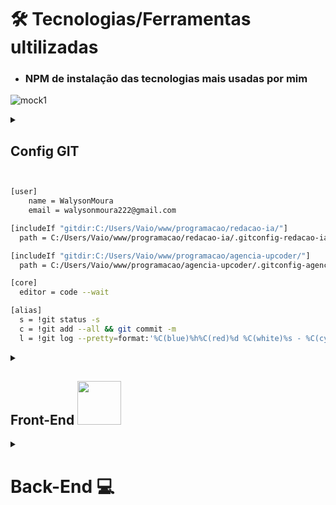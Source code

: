 
# 🛠️ Tecnologias/Ferramentas ultilizadas

* ### NPM  de instalação das tecnologias mais usadas por mim

![mock1](https://user-images.githubusercontent.com/71772559/113493479-eceeda80-94b5-11eb-94ea-59e50e56a31f.png)


<details>
 <summary><h2>Config GIT</h2>
 </summary>
</details>

```bash

[user]
    name = WalysonMoura
    email = walysonmoura222@gmail.com

[includeIf "gitdir:C:/Users/Vaio/www/programacao/redacao-ia/"]
  path = C:/Users/Vaio/www/programacao/redacao-ia/.gitconfig-redacao-ia

[includeIf "gitdir:C:/Users/Vaio/www/programacao/agencia-upcoder/"]
  path = C:/Users/Vaio/www/programacao/agencia-upcoder/.gitconfig-agencia-upcoder

[core]
  editor = code --wait

[alias]
  s = !git status -s
  c = !git add --all && git commit -m
  l = !git log --pretty=format:'%C(blue)%h%C(red)%d %C(white)%s - %C(cyan)%cn, %C(green)%cr' 
```

<details>
 <summary><h2>Front-End <img src="https://github.com/rafaballerini/ReactHooks/blob/master/public/React.svg.png?raw=true" width="70px"/></h2>
 </summary>

* ## Instalação React / Next.JS / Styled-Components

```bash
npm create next-app
```

* ## Style-components

```bash
npm i styled-components --save
```

```bash
npm i  -D babel-plugin-styled-components
```

 Para utilizaçâo do Styled Components com Next é necessário a criação do arquivo `babel.config.js` na raiz do projeto com as configurações a seguir:  

```.json
  {
  "presets": [
    "next/babel"
  ],
  "plugins": [
    [
      "styled-components",
      {
        "ssr": true,
        "displayName": true,
        "preprocess": false
      }
    ]
  ]
}
```

* ## React icons

[Buscar Icones](https://react-icons.github.io/react-icons/)

```bash
  npm i  react-icons --save 
```

* ## React Reveall

```bash
npm i  react-awesome-reveal @emotion/react --save
```

* ## React Tilt [site](https://mkosir.github.io/react-parallax-tilt/?path=/story/react-parallax-tilt--default)

```bash
npm i  react-parallax-tilt
```

* ## Animate.css

```bash
npm i  animate.css --save 
```

* ## Spline 3D

```bash
npm i  @splinetool/react-spline @splinetool/runtime
```

</details>

<details>
 <summary><h1>Back-End 💻</h2></summary>

<details>
 <summary><h2>ambiente Node.js</h2></summary>

```bash
 npm init -y   
```
* ## All

```bash
 npm i typescript @types/express @types/node tsup vitest  eslint tsx -D   
```

* ## TSX

```bash
 npm i tsx -D   
```

* ## TypeScript

```bash
npm add typescript @types/express @types/node -D 
```

* ### Configuração do TypeScript

```bash
 npx tsc --init
```

* ## compilar  TypeScript

```bash
npm add ts-node-dev -D
```

## compilar TypeScript (Build)

* ###  tsup

```bash
npm i tsup -D
```

* ## ESlint

```bash
 npm i eslint -D   
```

```bash
 npm init @eslint/config 
```

```bash
 npm i @rocketseat/eslint-config -D   
```

 arquivo `.eslintrc.json`

```.json
 {
   "extends": {
     "@rocketseat/eslint-config/node"
   }
 }
```

  ```.json
 {
   "scripts": {
     "start": "tsx src/server.ts",
     "lint": "eslint src --ext .ts --fix",
     "dev": "tsx watch src/server.ts",
     "build": "tsup src",
     "test": "viteste"
   }
 }
 ```

</details>

<details>
 <summary><h2>Framework</h2></summary>

* ###  Express
  
    ```bash
     npm i express   
    ```

    ```bash
     npm i  @types/express -D 
    ```
  
* ###  Fastify
  
    ```bash
     npm i express   
    ```

    ```bash
     npm i  #fastify/cors
    ```
  
* ###  Nest.JS
  
   ```bash
    npm i express   
   ```

   ```bash
     npm i  @types/express -D 
   ```

</details>

<details>
 <summary><h2>Testes</h2></summary>

* ###  Viteste

 ```bash
  npm i vitest -D
 ```

</details>

<details>
 <summary><h2>Docker</h2></summary>

* ###  Docker Composer
`docker-compose.yml`

 ```yml
  version: '3'
    services:
      api-solid-pg:
        image: bitnami/postgresql
        ports:
          - 5432:5432
        environment:
          - POSTGRESQL_USERNAME=docker
          - POSTGRESQL_PASSWORD=docker
          - POSTGRESQL_DATABASE=apisolid
      
 ```

 ```bash
  docker compose up -d
 ```

# Comandos Docker

- Com esse comando você verifica todos os containers ativos (e não ativos com o comando `-a`)
```javascript
 docker ps -a
```


```javascript
 docker ps -a
```


```javascript
 docker start nome_do_container
```

- O comando `run` cria um novo container e logo após você especifica o nome da imagem que o mesmo vai utilizar (no exemplo a a imagem `hello-world`)
```javascript
 docker run hello-world
```

- O comando `-it` especifica que o container (no exemplo a a imagem `hello-world`) após ser criado deverá ficar ativo e executar com o comando `bash`
- Com o comado `--rm`  o container deverá ser excluido após executado
```javascript
  docker run -it --rm ubuntu:latest bash
```

### Nginx

```javascript
  docker run nginx 
```
- Por padrão o nosso container criado com a imagem do Nginx utiliza a porta 80
- com o comando `-p 8080:80` utlizamos um redirecionamento da porta que o container está utilizando com alguma porta da nossa máquina, assim podemos acessar a porta do nosso Container 
- o comando `-d` é possivel utilizar o terminal, e o processo do contaneir será executado sem bloquear o terminal
```javascript
  docker run -d -p 8080:80 nginx
```

### Remover containers
- Utilize o comando `rm` com ID do container

```javascript
  docker rm 07f933bceeef
```

</details>


<details>
 <summary>
   <h2>SQL Query Builder</h2>
 </summary>

* ###  Knex.js

 ```bash
   npm install knex sqlite3
 ```

</details>




<details>
 <summary><h2>ORM</h2></summary>

* ###  Prisma
 
```bash
 npm i -D prisma
```

```bash
 npm i @prisma/client
```

#### Iniciando Database

```bash
 npx prisma init --datasource-provider sqlite
```

#### Criando Migrations

 ```bash
 npx prisma migrate dev
```

#### Prisma Studio

```bash
 npx prisma studio
```

#### Gerador de diagrama de relacionamento com entidades Prisma

```bash
 npm i -D prisma-erd-generator @mermaid-js/mermaid-cli
```

Cole esse código no arquivo  `schema.prisma` :

 ```.js
  generator erd {
     provider = "prisma-erd-generator"
  }
 ```

 ```bash
 npx prisma generate
```

</details>



<details>
 <summary><h2>ORM</h2></summary>

* ### Type ORM

#### -> Com PostgreSQL

```bash
 yarn  typeorm reflect-metadata pg
```

#### Criando Migrations

```bash
 yarn add typeorm migration:create -n CreateCategories
```

* ## Ejs

```bash
 express nomeProjeto --ejs   
```

* ## Sequelize

```bash
 yarn add sequelize
```

```bash
yarn add sequelize-cli -D
```

### Models co sequelize

```bash
yarn sequelize init:models
```

</details>

<details>
 <summary><h2>Database</h2></summary>

* ## MySQL

```bash
yarn add install mysql2
```

</details>

<details>
<summary><h2>Database</h2></summary>

* ## axios

```bash
 yarn add --save axios   
```

</details>

<details>
<summary><h2>Database</h2></summary>

* ## GraphQL

```bash
 yarn add type-graphql graphql apollo-server class-validator reflect-metadata
 
```

```bash
 yarn add type-g
 
```

</details>

# CMS

* ## Prismic

```
 yarn add @prismicio/react @prismicio/client
``
 
</details> 





# Ferramentas Extras

* [CSS Buttons](https://uiverse.io)
* [Neumorphism](https://neumorphism.io/#e0e0e0)
* [Efeito Vidro](https://css.glass/)
* [Testes](https://www.refraction.dev/)
* [Box-Shadow CSS Generator](https://html-css-js.com/css/generator/box-shadow/)
* [FANCY-BORDER-RADIUS](https://9elements.github.io/fancy-border-radius/)
